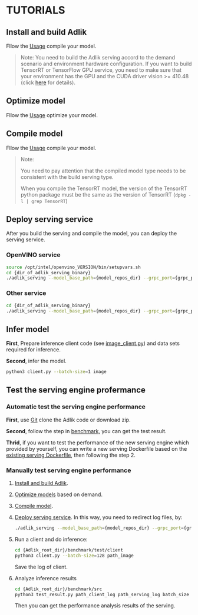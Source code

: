 # TUTORIALS

## Install and build Adlik

Fllow the [Usage](adlik_serving/README.md#Usage) compile your model.

>Note:
>You need to build the Adlik serving accord to the demand scenario and environment hardware configuration. If you want
>to build TensorRT or TensorFlow GPU service, you need to make sure that your environment has the GPU and the CUDA
>driver vision >= 410.48 (click [here](https://docs.nvidia.com/cuda/cuda-toolkit-release-notes/index.html) for details).

## Optimize model

Fllow the [Usage](https://github.com/Adlik/model_optimizer/blob/master/README.md#usage) optimize your model.

## Compile model

Fllow the [Usage](model_compiler/README.md#usage) compile your model.

>Note:
>
>You need to pay attention that the compiled model type needs to be consistent with the build serving type.
>
>When you compile the TensorRT model, the version of the TensorRT python package must be the same as the version of
>TensorRT (`dpkg -l | grep TensorRT`)

## Deploy serving service

After you build the serving and compile the model, you can deploy the serving service.

### OpenVINO service

```sh
source /opt/intel/openvino_VERSION/bin/setupvars.sh
cd {dir_of_adlik_serving_binary}
./adlik_serving --model_base_path={model_repos_dir} --grpc_port={grpc_port} --http_port={http_port}
```

### Other service

```sh
cd {dir_of_adlik_serving_binary}
./adlik_serving --model_base_path={model_repos_dir} --grpc_port={grpc_port} --http_port={http_port}
```

## Infer model

**First**, Prepare inference client code (see [image_client.py](adlik_serving/clients/python/image_client.py)) and data
sets required for inference.

**Second**, infer the model.

```sh
python3 client.py --batch-size=1 image
```

## Test the serving engine profermance

### Automatic test the serving engine performance

**First**, use [Git](https://git-scm.com/download) clone the Adlik code or download zip.

**Second**, follow the step in [benchmark](benchmark/README.md), you can get the test result.

**Thrid**, if you want to test the performance of the new serving engine which provided by yourself, you can write a new
serving Dockerfile based on the [existing serving Dockerfile](benchmark/tests/docker_test), then following the step 2.

### Manually test serving engine performance

1. [Install and build Adlik](#Install-and-build-Adlik).

2. [Optimize models](#Optimize-model) based on demand.

3. [Compile model](#Compile-model).

4. [Deploy serving service](#Deploy-serving-service). In this way, you need to redirect log files, by:

    ```sh
    ./adlik_serving --model_base_path={model_repos_dir} --grpc_port={grpc_port} --http_port={http_port} >> log_path 2>&1
    ```

5. Run a client and do inference:

   ```sh
   cd {Adlik_root_dir}/benchmark/test/client
   python3 client.py --batch-size=128 path_image
   ```

   Save the log of client.

6. Analyze inference results

   ```sh
   cd {Adlik_root_dir}/benchmark/src
   python3 test_result.py path_client_log path_serving_log batch_size model_name runtime
   ```

   Then you can get the performance analysis results of the serving.
